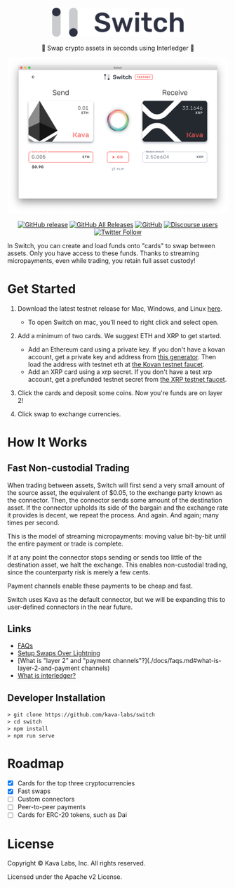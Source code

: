 <p align="center"><img src="./src/assets/switch-logo.svg" width="300" /></p>
<p align="center">
🏁 Swap crypto assets in seconds using Interledger 💸
</p>
<!--🔒 Secure non-custodial trading
💸 Onboarding to layer 2 networks
-->

![Switch home screen](./screenshots/swap-alt.png)

<!--![Switch swap screen](./screenshots/screenshot-swap.jpg)-->
<div align="center">

[![GitHub release](https://img.shields.io/github/release/Kava-Labs/switch.svg)](https://github.com/Kava-Labs/switch/releases/latest)
[![GitHub All Releases](https://img.shields.io/github/downloads/kava-labs/switch/total.svg)](https://github.com/Kava-Labs/switch/releases)
[![GitHub](https://img.shields.io/github/license/Kava-Labs/switch.svg)](https://github.com/Kava-Labs/switch/blob/master/LICENSE)
[![Discourse users](https://img.shields.io/discourse/https/forum.interledger.org/users.svg)](https://forum.interledger.org)
[![Twitter Follow](https://img.shields.io/twitter/follow/kava_labs.svg?label=Follow&style=social)](https://twitter.com/kava_labs)

</div>

In Switch, you can create and load funds onto "cards" to swap between assets. Only you have access to these funds. Thanks to streaming micropayments, even while trading, you retain full asset custody!

# Get Started

 1) Download the latest testnet release for Mac, Windows, and Linux [here](https://github.com/Kava-Labs/switch/releases/latest).
    - To open Switch on mac, you'll need to right click and select open.

 2) Add a minimum of two cards. We suggest ETH and XRP to get started.
 
    - Add an Ethereum card using a private key. If you don't have a kovan account, get a private key and address from [this generator](https://vanity-eth.tk). Then load the address with testnet eth at [the Kovan testnet faucet](https://faucet.kovan.network/).
    - Add an XRP card using a xrp secret. If you don't have a test xrp account, get a prefunded testnet secret from [the XRP testnet faucet](https://developers.ripple.com/xrp-test-net-faucet.html).

 3) Click the cards and deposit some coins. Now you're funds are on layer 2!

 4) Click swap to exchange currencies.

# How It Works
## Fast Non-custodial Trading

When trading between assets, Switch will first send a very small amount of the source asset, the equivalent of $0.05, to the exchange party known as the connector. Then, the connector sends some amount of the destination asset. If the connector upholds its side of the bargain and the exchange rate it provides is decent, we repeat the process. And again. And again; many times per second.

This is the model of streaming micropayments: moving value bit-by-bit until the entire payment or trade is complete.

If at any point the connector stops sending or sends too little of the destination asset, we halt the exchange. This enables non-custodial trading, since the counterparty risk is merely a few cents.

Payment channels enable these payments to be cheap and fast.

Switch uses Kava as the default connector, but we will be expanding this to user-defined connectors in the near future.

## Links
 - [FAQs](./docs/faqs.md)
 - [Setup Swaps Over Lightning](./docs/lightning-setup.md)
 - [What is "layer 2" and "payment channels"?](./docs/faqs.md#what-is-layer-2-and-payment channels)
 - [What is interledger?](./docs/faqs.md#what-is-interledger)

## Developer Installation

    > git clone https://github.com/kava-labs/switch
    > cd switch
    > npm install
    > npm run serve

# Roadmap

- [x] Cards for the top three cryptocurrencies
- [x] Fast swaps
- [ ] Custom connectors
- [ ] Peer-to-peer payments
- [ ] Cards for ERC-20 tokens, such as Dai

# License
Copyright © Kava Labs, Inc. All rights reserved.

Licensed under the Apache v2 License.